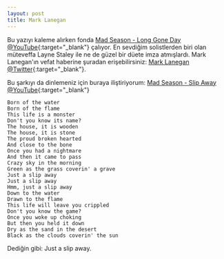 ```yaml
---
layout: post
title: Mark Lanegan
---
```


Bu yazıyı kaleme alırken fonda [Mad Season - Long Gone Day @YouTube](https://youtu.be/SJKvE3tMIPs){:target="_blank"} çalıyor. En sevdiğim solistlerden biri olan müteveffa Layne Staley ile ne de güzel bir düete imza atmışlardı. Mark Lanegan'ın vefat haberine şuradan erişebilirsiniz: [Mark Lanegan @Twitter](https://twitter.com/marklanegan/status/1496208436874428424?cxt=HHwWkIC-3azpzMMpAAAA){:target="_blank"}.

Bu şarkıyı da dinlemeniz için buraya iliştiriyorum: [Mad Season - Slip Away @YouTube](https://youtu.be/G8g_7CDwbmI){:target="_blank"}

~~~
Born of the water
Born of the flame
This life is a monster
Don't you know its name?
The house, it is wooden
The house, it is stone
The proud broken hearted
And close to the bone
Once you had a nightmare
And then it came to pass
Crazy sky in the morning
Green as the grass coverin' a grave
Just a slip away
Just a slip away
Hmm, just a slip away
Down to the water
Drawn to the flame
This life will leave you crippled
Don't you know the game?
Once you woke up choking
But then you held it down
Dry as the sand in the desert
Black as the clouds coverin' the sun
~~~

Dediğin gibi: Just a slip away.